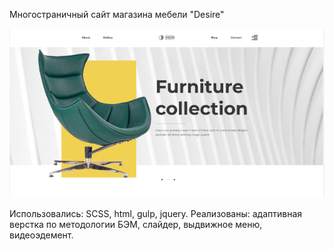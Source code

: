 Многостраничный сайт магазина мебели "Desire"

![image](https://github.com/jullinny/desire/blob/noname/images/dist/desire.PNG)

Использовались: SCSS, html, gulp, jquery.
Реализованы: адаптивная верстка по методологии БЭМ, слайдер, выдвижное меню, видеоэдемент. 
